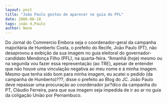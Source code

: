 ```yaml
---
layout: post
title: "João Paulo gostou de aparecer no guia do PFL"
date: 2006-08-18
tags: joão d,Paulo
author: None
---
```

Do Jornal do Commercio
Embora seja o coordenador-geral da campanha majoritária de Humberto Costa, o prefeito do Recife, João Paulo (PT), não desaprovou a exibição da sua imagem no guia eleitoral do governador-candidato
 Mendonça Filho (PFL), na quarta-feira. 
“Amanhã (hoje) mesmo ou na segunda vou fazer essa representação (ao TRE), apesar de entender que não houve uma vinculação negativa ao meu nome e à minha imagem. Mesmo que tenha sido bom para minha imagem, eu acatei o pedido (da campanha de Humberto)???, disse o prefeito ao Blog do JC. 
João Paulo deve repassar uma procuração ao coordenador jur?dico da campanha do PT, Cláudio Ferreira, para que sua imagem seja impedida de ir ao ar no guia da coligação União por Pernambuco. 